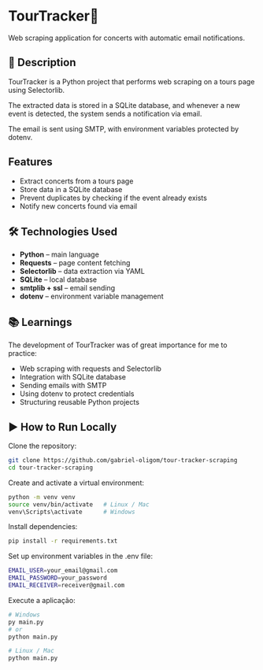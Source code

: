 # TourTracker🎸
Web scraping application for concerts with automatic email notifications.

## 📌 Description
TourTracker is a Python project that performs web scraping on a tours page using Selectorlib.

The extracted data is stored in a SQLite database, and whenever a new event is detected, the system sends a notification via email.

The email is sent using SMTP, with environment variables protected by dotenv.

## Features
- Extract concerts from a tours page
- Store data in a SQLite database
- Prevent duplicates by checking if the event already exists
- Notify new concerts found via email

## 🛠️ Technologies Used
- **Python** – main language
- **Requests** – page content fetching
- **Selectorlib** – data extraction via YAML
- **SQLite** – local database
- **smtplib + ssl** – email sending
- **dotenv** – environment variable management

## 📚 Learnings
The development of TourTracker was of great importance for me to practice:

- Web scraping with requests and Selectorlib
- Integration with SQLite database
- Sending emails with SMTP
- Using dotenv to protect credentials
- Structuring reusable Python projects

## ▶️ How to Run Locally
Clone the repository:

``` bash
git clone https://github.com/gabriel-oligom/tour-tracker-scraping
cd tour-tracker-scraping
```

Create and activate a virtual environment:
``` bash
python -m venv venv
source venv/bin/activate   # Linux / Mac
venv\Scripts\activate      # Windows
```

Install dependencies:
``` bash
pip install -r requirements.txt
```

Set up environment variables in the .env file:
``` bash
EMAIL_USER=your_email@gmail.com
EMAIL_PASSWORD=your_password
EMAIL_RECEIVER=receiver@gmail.com
```

Execute a aplicação:
``` bash
# Windows
py main.py
# or 
python main.py

# Linux / Mac
python main.py
```